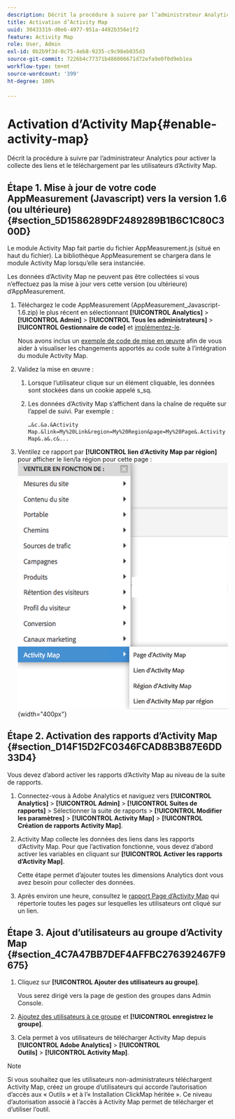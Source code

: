 ```yaml
---
description: Décrit la procédure à suivre par l’administrateur Analytics pour activer la collecte des liens et le téléchargement par les utilisateurs d’Activity Map.
title: Activation d’Activity Map
uuid: 30433319-d0e6-4977-951a-4492b356e1f2
feature: Activity Map
role: User, Admin
exl-id: 0b2b9f3d-0c75-4eb8-9235-c9c98eb035d3
source-git-commit: 7226b4c77371b486006671d72efa9e0f0d9eb1ea
workflow-type: tm+mt
source-wordcount: '399'
ht-degree: 100%

---
```


# Activation d’Activity Map{#enable-activity-map}

Décrit la procédure à suivre par l’administrateur Analytics pour activer la collecte des liens et le téléchargement par les utilisateurs d’Activity Map.

## Étape 1. Mise à jour de votre code AppMeasurement (Javascript) vers la version 1.6 (ou ultérieure) {#section_5D1586289DF2489289B1B6C1C80C300D}

Le module Activity Map fait partie du fichier AppMeasurement.js (situé en haut du fichier). La bibliothèque AppMeasurement se chargera dans le module Activity Map lorsqu’elle sera instanciée.

Les données d’Activity Map ne peuvent pas être collectées si vous n’effectuez pas la mise à jour vers cette version (ou ultérieure) d’AppMeasurement.

1. Téléchargez le code AppMeasurement (AppMeasurement_Javascript-1.6.zip) le plus récent en sélectionnant **[!UICONTROL Analytics]** > **[!UICONTROL Admin]** > **[!UICONTROL Tous les administrateurs]** > **[!UICONTROL Gestionnaire de code]** et [implémentez-le](https://experienceleague.adobe.com/docs/analytics/implementation/js/overview.html?lang=fr).

   Nous avons inclus un [exemple de code de mise en œuvre](/help/analyze/activity-map/activitymap-getting-started/activitymap-getting-started-admins/activitymap-sample-implementation-code.md) afin de vous aider à visualiser les changements apportés au code suite à l’intégration du module Activity Map.

1. Validez la mise en œuvre :

   1. Lorsque l’utilisateur clique sur un élément cliquable, les données sont stockées dans un cookie appelé s_sq.
   1. Les données d’Activity Map s’affichent dans la chaîne de requête sur l’appel de suivi. Par exemple :

      ```
      …&c.&a.&Activity Map.&link=My%20Link&region=My%20Region&page=My%20Page&.Activity Map&.a&.c&...
      ```

1. Ventilez ce rapport par **[!UICONTROL lien d’Activity Map par région]** pour afficher le lien/la région pour cette page :  ![](assets/am_breakdown.png){width="400px"}

## Étape 2. Activation des rapports d’Activity Map {#section_D14F15D2FC0346FCAD8B3B87E6DD33D4}

Vous devez d’abord activer les rapports d’Activity Map au niveau de la suite de rapports.

1. Connectez-vous à Adobe Analytics et naviguez vers **[!UICONTROL Analytics]** > **[!UICONTROL Admin]** > **[!UICONTROL Suites de rapports]** > Sélectionner la suite de rapports > **[!UICONTROL Modifier les paramètres]** > **[!UICONTROL Activity Map]** > **[!UICONTROL Création de rapports Activity Map]**.
1. Activity Map collecte les données des liens dans les rapports d’Activity Map. Pour que l’activation fonctionne, vous devez d’abord activer les variables en cliquant sur **[!UICONTROL Activer les rapports d’Activity Map]**.

   Cette étape permet d’ajouter toutes les dimensions Analytics dont vous avez besoin pour collecter des données.

1. Après environ une heure, consultez le [rapport Page d’Activity Map](/help/analyze/activity-map/activitymap-reporting-analytics.md) qui répertorie toutes les pages sur lesquelles les utilisateurs ont cliqué sur un lien.

## Étape 3. Ajout d’utilisateurs au groupe d’Activity Map {#section_4C7A47BB7DEF4AFFBC276392467F9675}

1. Cliquez sur **[!UICONTROL Ajouter des utilisateurs au groupe]**.

   Vous serez dirigé vers la page de gestion des groupes dans Admin Console.

1. [Ajoutez des utilisateurs à ce groupe](https://experienceleague.adobe.com/docs/analytics/admin/user-product-management/user-groups/groups.html?lang=fr) et **[!UICONTROL enregistrez le groupe]**.

1. Cela permet à vos utilisateurs de télécharger Activity Map depuis **[!UICONTROL Adobe Analytics]** > **[!UICONTROL Outils]** > **[!UICONTROL Activity Map]**.

>[!NOTE]
>
>Si vous souhaitez que les utilisateurs non-administrateurs téléchargent Activity Map, créez un groupe d’utilisateurs qui accorde l’autorisation d’accès aux « Outils » et à l’« Installation ClickMap héritée ». Ce niveau d’autorisation associé à l’accès à Activity Map permet de télécharger et d’utiliser l’outil.
